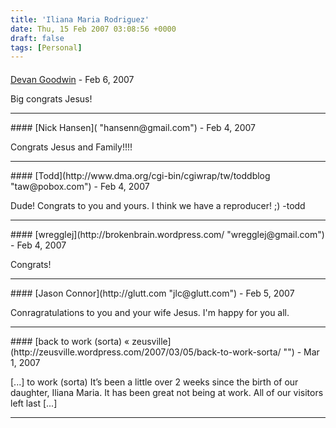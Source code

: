 ```yaml
---
title: 'Iliana Maria Rodriguez'
date: Thu, 15 Feb 2007 03:08:56 +0000
draft: false
tags: [Personal]
---
```



#### 
[Devan Goodwin](http://dgoodwin.dangerouslyinc.com "dgoodwin@dangerouslyinc.com") - <time datetime="2007-02-17 08:34:57">Feb 6, 2007</time>

Big congrats Jesus!
<hr />
#### 
[Nick Hansen]( "hansenn@gmail.com") - <time datetime="2007-02-15 17:11:39">Feb 4, 2007</time>

Congrats Jesus and Family!!!!
<hr />
#### 
[Todd](http://www.dma.org/cgi-bin/cgiwrap/tw/toddblog "taw@pobox.com") - <time datetime="2007-02-15 21:05:34">Feb 4, 2007</time>

Dude! Congrats to you and yours. I think we have a reproducer! ;) -todd
<hr />
#### 
[wregglej](http://brokenbrain.wordpress.com/ "wregglej@gmail.com") - <time datetime="2007-02-15 23:35:58">Feb 4, 2007</time>

Congrats!
<hr />
#### 
[Jason Connor](http://glutt.com "jlc@glutt.com") - <time datetime="2007-02-16 01:49:18">Feb 5, 2007</time>

Conragratulations to you and your wife Jesus. I'm happy for you all.
<hr />
#### 
[back to work (sorta) &laquo; zeusville](http://zeusville.wordpress.com/2007/03/05/back-to-work-sorta/ "") - <time datetime="2007-03-05 10:16:51">Mar 1, 2007</time>

\[...\] to work (sorta) It’s been a little over 2 weeks since the birth of our daughter, Iliana Maria. It has been great not being at work. All of our visitors left last \[...\]
<hr />
